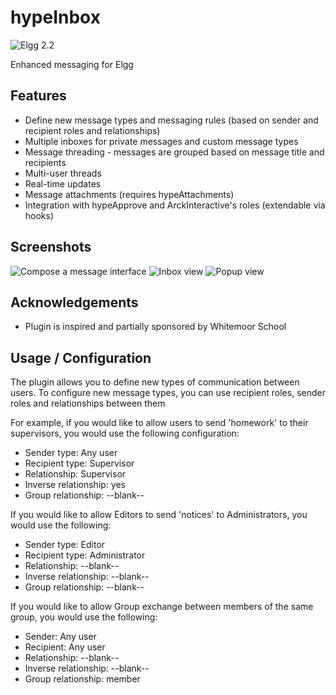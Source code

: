 hypeInbox
===========
![Elgg 2.2](https://img.shields.io/badge/Elgg-2.2-orange.svg?style=flat-square)

Enhanced messaging for Elgg

## Features

* Define new message types and messaging rules (based on sender and recipient roles and relationships)
* Multiple inboxes for private messages and custom message types
* Message threading - messages are grouped based on message title and recipients
* Multi-user threads
* Real-time updates
* Message attachments (requires hypeAttachments)
* Integration with hypeApprove and ArckInteractive's roles (extendable via hooks)

## Screenshots

![Compose a message interface](https://raw.github.com/hypeJunction/hypeInbox/master/screenshots/compose.png "Compose")
![Inbox view](https://raw.github.com/hypeJunction/hypeInbox/master/screenshots/inbox.png "Inbox")
![Popup view](https://raw.github.com/hypeJunction/hypeInbox/master/screenshots/popup.png "Popup")

## Acknowledgements

* Plugin is inspired and partially sponsored by Whitemoor School

## Usage / Configuration

The plugin allows you to define new types of communication between users. To configure new message types,
you can use recipient roles, sender roles and relationships between them

For example, if you would like to allow users to send 'homework' to their supervisors, you would use the following configuration:

 * Sender type: Any user
 * Recipient type: Supervisor
 * Relationship: Supervisor
 * Inverse relationship: yes
 * Group relationship: --blank--

If you would like to allow Editors to send 'notices' to Administrators, you would use the following:

 * Sender type: Editor
 * Recipient type: Administrator
 * Relationship: --blank--
 * Inverse relationship: --blank--
 * Group relationship: --blank--

If you would like to allow Group exchange between members of the same group, you would use the following:

 * Sender: Any user
 * Recipient: Any user
 * Relationship: --blank--
 * Inverse relationship: --blank--
 * Group relationship: member
